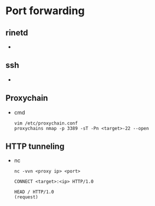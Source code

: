 # Port forwarding

## rinetd
  - 

## ssh
  - 

## Proxychain
  - cmd
    ~~~
    vim /etc/proxychain.conf
    proxychains nmap -p 3389 -sT -Pn <target>-22 --open
    ~~~
    
## HTTP tunneling
  - nc
    ~~~
    nc -vvn <proxy ip> <port>
    
    CONNECT <target>:<ip> HTTP/1.0
    
    HEAD / HTTP/1.0
    (request)
    ~~~


